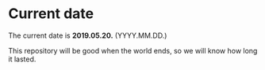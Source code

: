 # Current date

The current date is **2019.05.20.** (YYYY.MM.DD.)

This repository will be good when the world ends, so we will know how long it lasted.